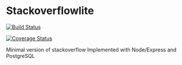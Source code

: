 # Stackoverflowlite
[![Build Status](https://travis-ci.org/Tyrese1/Stackoverflowlite.svg?branch=master)](https://travis-ci.org/Tyrese1/Stackoverflowlite)

[![Coverage Status](https://coveralls.io/repos/github/Tyrese1/Stackoverflowlite/badge.svg?branch=master)](https://coveralls.io/github/Tyrese1/Stackoverflowlite?branch=master)

Minimal version of stackoverflow Implemented with Node/Express and PostgreSQL
